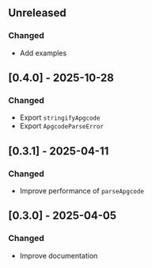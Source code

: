 ## Unreleased

### Changed

- Add examples

## [0.4.0] - 2025-10-28

### Changed

- Export `stringifyApgcode`
- Export `ApgcodeParseError`

## [0.3.1] - 2025-04-11

### Changed

- Improve performance of `parseApgcode`

## [0.3.0] - 2025-04-05

### Changed

- Improve documentation
